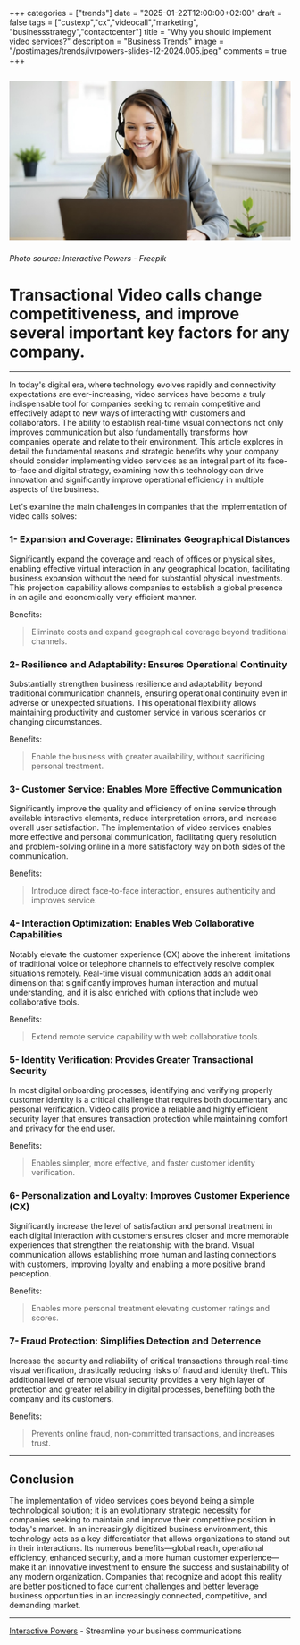 +++
categories = ["trends"]
date = "2025-01-22T12:00:00+02:00"
draft = false
tags = ["custexp","cx","videocall","marketing", "businessstrategy","contactcenter"]
title = "Why you should implement video services?"
description = "Business Trends"
image = "/postimages/trends/ivrpowers-slides-12-2024.005.jpeg"
comments = true
+++

![Woman making a video call](/postimages/trends/ivrpowers-slides-12-2024.005.jpeg)
------------
###### Photo source: Interactive Powers - Freepik

#  Transactional Video calls change competitiveness, and improve several important key factors for any company.
---

In today's digital era, where technology evolves rapidly and connectivity expectations are ever-increasing, video services have become a truly indispensable tool for companies seeking to remain competitive and effectively adapt to new ways of interacting with customers and collaborators. The ability to establish real-time visual connections not only improves communication but also fundamentally transforms how companies operate and relate to their environment. This article explores in detail the fundamental reasons and strategic benefits why your company should consider implementing video services as an integral part of its face-to-face and digital strategy, examining how this technology can drive innovation and significantly improve operational efficiency in multiple aspects of the business.

Let's examine the main challenges in companies that the implementation of video calls solves:

### 1- Expansion and Coverage: Eliminates Geographical Distances

Significantly expand the coverage and reach of offices or physical sites, enabling effective virtual interaction in any geographical location, facilitating business expansion without the need for substantial physical investments. This projection capability allows companies to establish a global presence in an agile and economically very efficient manner.

Benefits:
> Eliminate costs and expand geographical coverage beyond traditional channels.

### 2- Resilience and Adaptability: Ensures Operational Continuity

Substantially strengthen business resilience and adaptability beyond traditional communication channels, ensuring operational continuity even in adverse or unexpected situations. This operational flexibility allows maintaining productivity and customer service in various scenarios or changing circumstances.

Benefits:
> Enable the business with greater availability, without sacrificing personal treatment.

### 3- Customer Service: Enables More Effective Communication

Significantly improve the quality and efficiency of online service through available interactive elements, reduce interpretation errors, and increase overall user satisfaction. The implementation of video services enables more effective and personal communication, facilitating query resolution and problem-solving online in a more satisfactory way on both sides of the communication.

Benefits:
> Introduce direct face-to-face interaction, ensures authenticity and improves service.

### 4- Interaction Optimization: Enables Web Collaborative Capabilities

Notably elevate the customer experience (CX) above the inherent limitations of traditional voice or telephone channels to effectively resolve complex situations remotely. Real-time visual communication adds an additional dimension that significantly improves human interaction and mutual understanding, and it is also enriched with options that include web collaborative tools.

Benefits:
> Extend remote service capability with web collaborative tools.

### 5- Identity Verification: Provides Greater Transactional Security

In most digital onboarding processes, identifying and verifying properly customer identity is a critical challenge that requires both documentary and personal verification. Video calls provide a reliable and highly efficient security layer that ensures transaction protection while maintaining comfort and privacy for the end user.

Benefits:
> Enables simpler, more effective, and faster customer identity verification.

### 6- Personalization and Loyalty: Improves Customer Experience (CX)

Significantly increase the level of satisfaction and personal treatment in each digital interaction with customers ensures closer and more memorable experiences that strengthen the relationship with the brand. Visual communication allows establishing more human and lasting connections with customers, improving loyalty and enabling a more positive brand perception.

Benefits:
> Enables more personal treatment elevating customer ratings and scores.

### 7- Fraud Protection: Simplifies Detection and Deterrence

Increase the security and reliability of critical transactions through real-time visual verification, drastically reducing risks of fraud and identity theft. This additional level of remote visual security provides a very high layer of protection and greater reliability in digital processes, benefiting both the company and its customers.

Benefits:
> Prevents online fraud, non-committed transactions, and increases trust.

---

## Conclusion

The implementation of video services goes beyond being a simple technological solution; it is an evolutionary strategic necessity for companies seeking to maintain and improve their competitive position in today's market. In an increasingly digitized business environment, this technology acts as a key differentiator that allows organizations to stand out in their interactions. Its numerous benefits—global reach, operational efficiency, enhanced security, and a more human customer experience—make it an innovative investment to ensure the success and sustainability of any modern organization. Companies that recognize and adopt this reality are better positioned to face current challenges and better leverage business opportunities in an increasingly connected, competitive, and demanding market.

---
[Interactive Powers](http://www.ivrpowers.com/) - Streamline your business communications